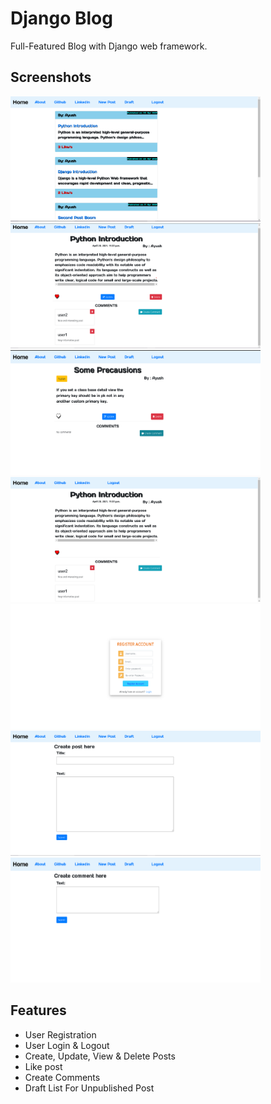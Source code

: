 # Django Blog

Full-Featured Blog with Django web framework.

## Screenshots

<img src="blog/static/images/home_view.png" width="400" height="200"> 

<img src="blog/static/images/detail_post.png" width="400" height="200">

<img src="blog/static/images/unpublished_post.png" width="400" height="200">

<img src="blog/static/images/normal_user_view.png" width="400" height="200">

<img src="blog/static/images/register.png" width="400" height="200">

<img src="blog/static/images/create_post.png" width="400" height="200">

<img src="blog/static/images/create_comment.png" width="400" height="200">


## Features
- User Registration
- User Login & Logout
- Create, Update, View & Delete Posts
- Like post
- Create Comments
- Draft List For Unpublished Post

